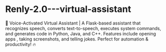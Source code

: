 # Renly-2.0---virtual-assistant
🚀 Voice-Activated Virtual Assistant | A Flask-based assistant that recognizes speech, converts text-to-speech, executes system commands, and generates code in Python, Java, and C++. Features include opening apps , taking screenshots, and telling jokes. Perfect for automation &amp; productivity! 🔥
